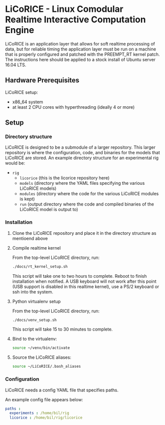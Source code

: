 # LiCoRICE - Linux Comodular Realtime Interactive Computation Engine

LiCoRICE is an application layer that allows for soft realtime processing of data, but for reliable timing the application layer must be run on a machine that is properly configured and patched with the PREEMPT\_RT kernel patch.
The instructions here should be applied to a stock install of Ubuntu server 16.04 LTS.

## Hardware Prerequisites

LiCoRICE setup:
* x86\_64 system
* at least 2 CPU cores with hyperthreading (ideally 4 or more)

## Setup

### Directory structure

LiCoRICE is designed to be a submodule of a larger repository.
This larger repository is where the configuration, code, and binaries for the models that LiCoRICE are stored.
An example directory structure for an experimental rig would be:

* `rig`
  * `licorice` (this is the licorice repository here)
  * `models` (directory where the YAML files specifying the various LiCoRICE models)
  * `modules` (directory where the code for the various LiCoRICE modules is kept)
  * `run` (output directory where the code and compiled binaries of the LiCoRICE model is output to)

### Installation 

1. Clone the LiCoRICE repository and place it in the directory structure as mentioend above

2. Compile realtime kernel

    From the top-level LiCoRICE directory, run:

    ```bash
    ./docs/rt_kernel_setup.sh
    ```

    This script will take one to two hours to complete.
    Reboot to finish installation when notified.
    A USB keyboard will not work after this point (USB support is disabled in this realtime kernel), use a PS/2 keyboard or ssh into the system.

3. Python virtualenv setup

    From the top-level LiCoRICE directory, run:


    ```bash
    ./docs/venv_setup.sh
    ```

    This script will take 15 to 30 minutes to complete.

4. Bind to the virtualenv:

    ```bash
    source ~/venv/bin/activate
    ```

5. Source the LiCoRICE aliases:

    ```bash
    source ~/LiCoRICE/.bash_aliases
    ```

### Configuration

LiCoRICE needs a config YAML file that specifies paths.

An example config file appears below:
```yaml
paths :
  experiments : /home/bil/rig
  licorice : /home/bil/rig/licorice
```
